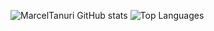 ![MarcelTanuri GitHub stats](https://github-readme-stats.vercel.app/api?username=marceltanuri&show_icons=true&theme=transparent)
![Top Languages](https://github-readme-stats.vercel.app/api/top-langs/?username=marceltanuri&hide_progress=true&theme=transparent)

